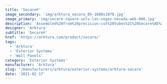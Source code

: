 ```yaml
---
title: 'Secare®'
image_secondary: 'img/arktura_secare_05-1600x1078.jpg'
image_primary: 'img/secare-square-unlv-las-vegas-nevada-web-006.jpg'
description: 'Assembled%20from%20precision-cut%20tubes%2C%20Secare%AE%20panels%20add%20a%20textural%20and%20dimensional%20impact%20to%20any%20project.%20The%20choice%20of%20round%20or%20square%20tubing%2C%20the%20luxurious%20aesthetic%20of%20the%20brushed%20stainless%20steel%2C%20and%20the%20variety%20of%20the%20powder%20coated%20options%20combine%20to%20create%20a%20versatile%20product%20range.%20Each%20preassembled%20module%20is%20designed%20to%20respond%20dynamically%20to%20the%20needs%20of%20your%20space.%20*Prices%20vary%20based%20on%A0quantity%20%26%20options.%20Contact%20your%20local%20sales%20representative%20for%20pricing.'
designer: 'Arktura'
subtitle: 'Secare®'
href: 'https://arktura.com/product/secare/'
tags:
  - 'Arktura'
  - 'Exterior Systems'
  - 'Wall Panels'
category: 'Exterior Systems'
manufacturer: 'Arktura'
slug: '/manufacturers/arktura/exterior-systems/arktura-secare'
date: '2021-02-17'
---
```

